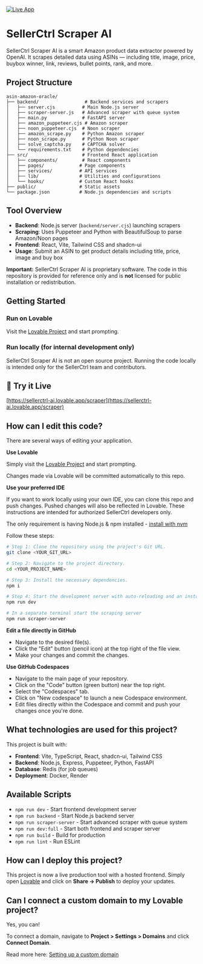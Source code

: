 [![Live App](https://img.shields.io/badge/Visit%20App-sellerctrl--ai.lovable.app-orange?style=for-the-badge)](https://sellerctrl-ai.lovable.app/scraper)

# SellerCtrl Scraper AI

SellerCtrl Scraper AI is a smart Amazon product data extractor powered by OpenAI. It scrapes detailed data using ASINs — including title, image, price, buybox winner, link, reviews, bullet points, rank, and more.

## Project Structure

```
asin-amazon-oracle/
├── backend/                 # Backend services and scrapers
│   ├── server.cjs          # Main Node.js server
│   ├── scraper-server.js   # Advanced scraper with queue system
│   ├── main.py             # FastAPI server
│   ├── amazon_puppeteer.cjs # Amazon scraper
│   ├── noon_puppeteer.cjs  # Noon scraper
│   ├── amazon_scrape.py    # Python Amazon scraper
│   ├── noon_scrape.py      # Python Noon scraper
│   ├── solve_captcha.py    # CAPTCHA solver
│   └── requirements.txt    # Python dependencies
├── src/                    # Frontend React application
│   ├── components/         # React components
│   ├── pages/             # Page components
│   ├── services/          # API services
│   ├── lib/               # Utilities and configurations
│   └── hooks/             # Custom React hooks
├── public/                # Static assets
└── package.json           # Node.js dependencies and scripts
```

## Tool Overview
- **Backend**: Node.js server (`backend/server.cjs`) launching scrapers
- **Scraping**: Uses Puppeteer and Python with BeautifulSoup to parse Amazon/Noon pages
- **Frontend**: React, Vite, Tailwind CSS and shadcn-ui
- **Usage**: Submit an ASIN to get product details including title, price, image and buy box

**Important:** SellerCtrl Scraper AI is proprietary software. The code in this repository is provided for reference only and is **not** licensed for public installation or redistribution.

## Getting Started

### Run on Lovable
Visit the [Lovable Project](https://lovable.dev/projects/77be9585-29f7-4d03-94b0-0ce9b51d6b84) and start prompting.

### Run locally (for internal development only)
SellerCtrl Scraper AI is not an open source project. Running the code locally is intended only for the SellerCtrl team and contributors.

## 🔗 Try it Live
[https://sellerctrl-ai.lovable.app/scraper](https://sellerctrl-ai.lovable.app/scraper)

## How can I edit this code?

There are several ways of editing your application.

**Use Lovable**

Simply visit the [Lovable Project](https://lovable.dev/projects/77be9585-29f7-4d03-94b0-0ce9b51d6b84) and start prompting.

Changes made via Lovable will be committed automatically to this repo.

**Use your preferred IDE**

If you want to work locally using your own IDE, you can clone this repo and push changes. Pushed changes will also be reflected in Lovable. These instructions are intended for authorized SellerCtrl developers only.

The only requirement is having Node.js & npm installed - [install with nvm](https://github.com/nvm-sh/nvm#installing-and-updating)

Follow these steps:

```sh
# Step 1: Clone the repository using the project's Git URL.
git clone <YOUR_GIT_URL>

# Step 2: Navigate to the project directory.
cd <YOUR_PROJECT_NAME>

# Step 3: Install the necessary dependencies.
npm i

# Step 4: Start the development server with auto-reloading and an instant preview.
npm run dev

# In a separate terminal start the scraping server
npm run scraper-server
```

**Edit a file directly in GitHub**

- Navigate to the desired file(s).
- Click the "Edit" button (pencil icon) at the top right of the file view.
- Make your changes and commit the changes.

**Use GitHub Codespaces**

- Navigate to the main page of your repository.
- Click on the "Code" button (green button) near the top right.
- Select the "Codespaces" tab.
- Click on "New codespace" to launch a new Codespace environment.
- Edit files directly within the Codespace and commit and push your changes once you're done.

## What technologies are used for this project?

This project is built with:

- **Frontend**: Vite, TypeScript, React, shadcn-ui, Tailwind CSS
- **Backend**: Node.js, Express, Puppeteer, Python, FastAPI
- **Database**: Redis (for job queues)
- **Deployment**: Docker, Render

## Available Scripts

- `npm run dev` - Start frontend development server
- `npm run backend` - Start Node.js backend server
- `npm run scraper-server` - Start advanced scraper with queue system
- `npm run dev:full` - Start both frontend and scraper server
- `npm run build` - Build for production
- `npm run lint` - Run ESLint

## How can I deploy this project?

This project is now a live production tool with a hosted frontend. Simply open [Lovable](https://lovable.dev/projects/77be9585-29f7-4d03-94b0-0ce9b51d6b84) and click on **Share -> Publish** to deploy your updates.

## Can I connect a custom domain to my Lovable project?

Yes, you can!

To connect a domain, navigate to **Project > Settings > Domains** and click **Connect Domain**.

Read more here: [Setting up a custom domain](https://docs.lovable.dev/tips-tricks/custom-domain#step-by-step-guide)
